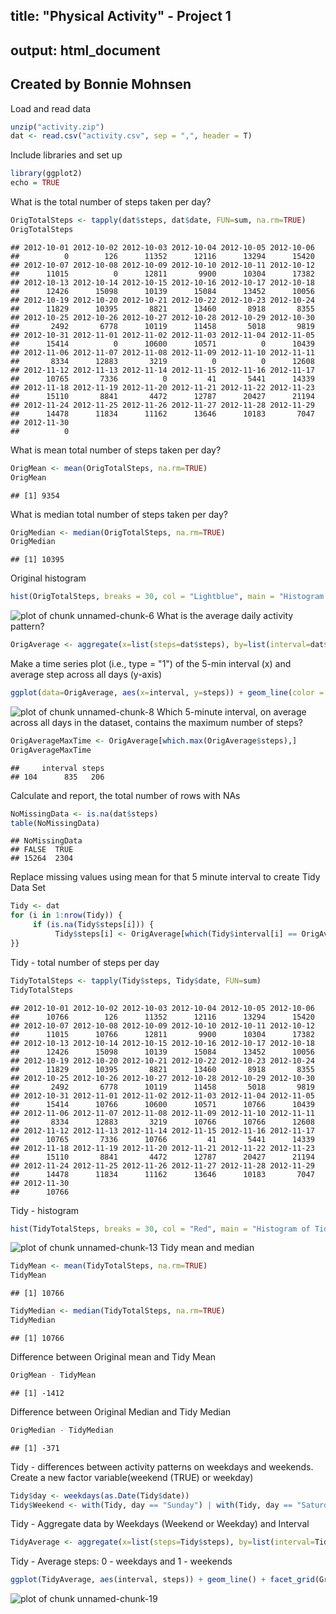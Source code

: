 ## title: "Physical Activity" - Project 1
## output: html_document
## Created by Bonnie Mohnsen


Load and read data

```r
unzip("activity.zip")
dat <- read.csv("activity.csv", sep = ",", header = T)
```

Include libraries and set up

```r
library(ggplot2)
echo = TRUE
```
What is the total number of steps taken per day?

```r
OrigTotalSteps <- tapply(dat$steps, dat$date, FUN=sum, na.rm=TRUE)
OrigTotalSteps
```

```
## 2012-10-01 2012-10-02 2012-10-03 2012-10-04 2012-10-05 2012-10-06 
##          0        126      11352      12116      13294      15420 
## 2012-10-07 2012-10-08 2012-10-09 2012-10-10 2012-10-11 2012-10-12 
##      11015          0      12811       9900      10304      17382 
## 2012-10-13 2012-10-14 2012-10-15 2012-10-16 2012-10-17 2012-10-18 
##      12426      15098      10139      15084      13452      10056 
## 2012-10-19 2012-10-20 2012-10-21 2012-10-22 2012-10-23 2012-10-24 
##      11829      10395       8821      13460       8918       8355 
## 2012-10-25 2012-10-26 2012-10-27 2012-10-28 2012-10-29 2012-10-30 
##       2492       6778      10119      11458       5018       9819 
## 2012-10-31 2012-11-01 2012-11-02 2012-11-03 2012-11-04 2012-11-05 
##      15414          0      10600      10571          0      10439 
## 2012-11-06 2012-11-07 2012-11-08 2012-11-09 2012-11-10 2012-11-11 
##       8334      12883       3219          0          0      12608 
## 2012-11-12 2012-11-13 2012-11-14 2012-11-15 2012-11-16 2012-11-17 
##      10765       7336          0         41       5441      14339 
## 2012-11-18 2012-11-19 2012-11-20 2012-11-21 2012-11-22 2012-11-23 
##      15110       8841       4472      12787      20427      21194 
## 2012-11-24 2012-11-25 2012-11-26 2012-11-27 2012-11-28 2012-11-29 
##      14478      11834      11162      13646      10183       7047 
## 2012-11-30 
##          0
```
What is mean total number of steps taken per day?

```r
OrigMean <- mean(OrigTotalSteps, na.rm=TRUE)
OrigMean
```

```
## [1] 9354
```
What is median total number of steps taken per day?

```r
OrigMedian <- median(OrigTotalSteps, na.rm=TRUE)
OrigMedian
```

```
## [1] 10395
```
Original histogram

```r
hist(OrigTotalSteps, breaks = 30, col = "Lightblue", main = "Histogram of Daily Total Steps", xlab ="Total Steps/Day", ylab = "Frequency")
```

![plot of chunk unnamed-chunk-6](figure/unnamed-chunk-6-1.png) 
What is the average daily activity pattern?

```r
OrigAverage <- aggregate(x=list(steps=dat$steps), by=list(interval=dat$interval), FUN=mean, na.rm=TRUE)
```
Make a time series plot (i.e., type = "1") of the 5-min interval (x) and average step across all days (y-axis)

```r
ggplot(data=OrigAverage, aes(x=interval, y=steps)) + geom_line(color = "blue") + xlab("5-minute interval") + ylab("average steps") + ggtitle("Activity Pattern")
```

![plot of chunk unnamed-chunk-8](figure/unnamed-chunk-8-1.png) 
Which 5-minute interval, on average across all days in the dataset, contains the maximum number of steps?

```r
OrigAverageMaxTime <- OrigAverage[which.max(OrigAverage$steps),]
OrigAverageMaxTime
```

```
##     interval steps
## 104      835   206
```
Calculate and report, the total number of rows with NAs

```r
NoMissingData <- is.na(dat$steps)
table(NoMissingData)
```

```
## NoMissingData
## FALSE  TRUE 
## 15264  2304
```
Replace missing values using mean for that 5 minute interval to create Tidy Data Set

```r
Tidy <- dat
for (i in 1:nrow(Tidy)) {
     if (is.na(Tidy$steps[i])) {
          Tidy$steps[i] <- OrigAverage[which(Tidy$interval[i] == OrigAverage$interval), ]$steps
}}
```
Tidy  - total number of steps per day

```r
TidyTotalSteps <- tapply(Tidy$steps, Tidy$date, FUN=sum)
TidyTotalSteps
```

```
## 2012-10-01 2012-10-02 2012-10-03 2012-10-04 2012-10-05 2012-10-06 
##      10766        126      11352      12116      13294      15420 
## 2012-10-07 2012-10-08 2012-10-09 2012-10-10 2012-10-11 2012-10-12 
##      11015      10766      12811       9900      10304      17382 
## 2012-10-13 2012-10-14 2012-10-15 2012-10-16 2012-10-17 2012-10-18 
##      12426      15098      10139      15084      13452      10056 
## 2012-10-19 2012-10-20 2012-10-21 2012-10-22 2012-10-23 2012-10-24 
##      11829      10395       8821      13460       8918       8355 
## 2012-10-25 2012-10-26 2012-10-27 2012-10-28 2012-10-29 2012-10-30 
##       2492       6778      10119      11458       5018       9819 
## 2012-10-31 2012-11-01 2012-11-02 2012-11-03 2012-11-04 2012-11-05 
##      15414      10766      10600      10571      10766      10439 
## 2012-11-06 2012-11-07 2012-11-08 2012-11-09 2012-11-10 2012-11-11 
##       8334      12883       3219      10766      10766      12608 
## 2012-11-12 2012-11-13 2012-11-14 2012-11-15 2012-11-16 2012-11-17 
##      10765       7336      10766         41       5441      14339 
## 2012-11-18 2012-11-19 2012-11-20 2012-11-21 2012-11-22 2012-11-23 
##      15110       8841       4472      12787      20427      21194 
## 2012-11-24 2012-11-25 2012-11-26 2012-11-27 2012-11-28 2012-11-29 
##      14478      11834      11162      13646      10183       7047 
## 2012-11-30 
##      10766
```
Tidy  -  histogram

```r
hist(TidyTotalSteps, breaks = 30, col = "Red", main = "Histogram of Tidy Daily Total Steps", xlab ="Total Steps/Day", ylab = "Frequency")
```

![plot of chunk unnamed-chunk-13](figure/unnamed-chunk-13-1.png) 
Tidy mean and median

```r
TidyMean <- mean(TidyTotalSteps, na.rm=TRUE)
TidyMean
```

```
## [1] 10766
```

```r
TidyMedian <- median(TidyTotalSteps, na.rm=TRUE)
TidyMedian
```

```
## [1] 10766
```
Difference between Original mean and Tidy Mean

```r
OrigMean - TidyMean
```

```
## [1] -1412
```
Difference between Original Median and Tidy Median

```r
OrigMedian - TidyMedian
```

```
## [1] -371
```
Tidy - differences between activity patterns on weekdays and weekends. Create a new factor variable(weekend (TRUE) or weekday)

```r
Tidy$day <- weekdays(as.Date(Tidy$date))
Tidy$Weekend <- with(Tidy, day == "Sunday") | with(Tidy, day == "Saturday")
```
Tidy - Aggregate data by Weekdays (Weekend or Weekday) and Interval

```r
TidyAverage <- aggregate(x=list(steps=Tidy$steps), by=list(interval=Tidy$interval,Tidy$Weekend), FUN=mean)
```
Tidy - Average steps: 0 - weekdays and 1 - weekends


```r
ggplot(TidyAverage, aes(interval, steps)) + geom_line() + facet_grid(Group.2 ~ .) + xlab("5-Minutes Intervals") + ylab("Average steps")
```

![plot of chunk unnamed-chunk-19](figure/unnamed-chunk-19-1.png) 
